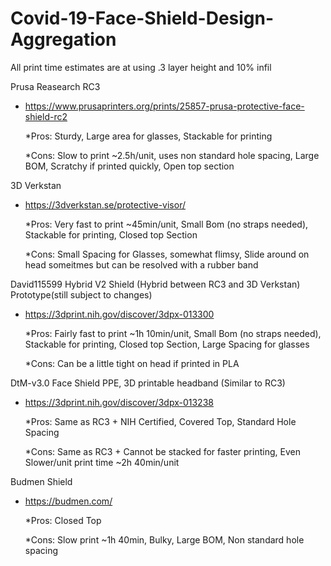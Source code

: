 # Covid-19-Face-Shield-Design-Aggregation
All print time estimates are at using .3 layer height and 10% infil

Prusa Reasearch RC3
* https://www.prusaprinters.org/prints/25857-prusa-protective-face-shield-rc2

  *Pros: Sturdy, Large area for glasses, Stackable for printing 
  
  *Cons: Slow to print ~2.5h/unit, uses non standard hole spacing, Large BOM, Scratchy if printed quickly, Open top section 

3D Verkstan
* https://3dverkstan.se/protective-visor/

  *Pros: Very fast to print ~45min/unit, Small Bom (no straps needed), Stackable for printing, Closed top Section 
  
  *Cons: Small Spacing for Glasses, somewhat flimsy, Slide around on head someitmes but can be resolved with a rubber band 

David115599 Hybrid V2 Shield (Hybrid between RC3 and 3D Verkstan) Prototype(still subject to changes)
* https://3dprint.nih.gov/discover/3dpx-013300

  *Pros: Fairly fast to print ~1h 10min/unit, Small Bom (no straps needed), Stackable for printing, Closed top Section, Large Spacing for glasses 
  
  *Cons: Can be a little tight on head if printed in PLA 
  
DtM-v3.0 Face Shield PPE, 3D printable headband (Similar to RC3)
* https://3dprint.nih.gov/discover/3dpx-013238

  *Pros: Same as RC3 + NIH Certified, Covered Top, Standard Hole Spacing 
  
  *Cons: Same as RC3 + Cannot be stacked for faster printing, Even Slower/unit print time ~2h 40min/unit
  
 Budmen Shield
  * https://budmen.com/

    *Pros: Closed Top
  
    *Cons: Slow print ~1h 40min, Bulky, Large BOM, Non standard hole spacing
